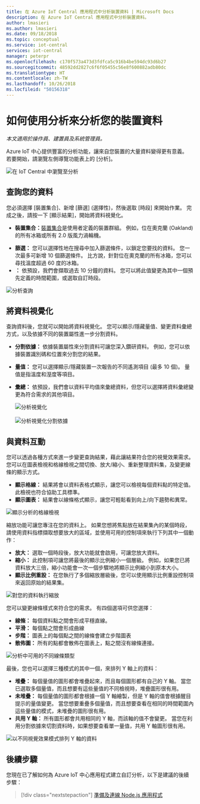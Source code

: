 ```yaml
---
title: 在 Azure IoT Central 應用程式中分析裝置資料 | Microsoft Docs
description: 在 Azure IoT Central 應用程式中分析裝置資料。
author: lmasieri
ms.author: lmasieri
ms.date: 09/18/2018
ms.topic: conceptual
ms.service: iot-central
services: iot-central
manager: peterpr
ms.openlocfilehash: c170f573a473d3fdfca5c916b4be594dc93d6b27
ms.sourcegitcommit: 48592dd2827c6f6f05455c56e8f600882adb80dc
ms.translationtype: HT
ms.contentlocale: zh-TW
ms.lasthandoff: 10/26/2018
ms.locfileid: "50156318"
---
```

# <a name="how-to-use-analytics-to-analyze-your-device-data"></a>如何使用分析來分析您的裝置資料


*本文適用於操作員、建置員及系統管理員。*


Azure IoT 中心提供豐富的分析功能，讓來自您裝置的大量資料變得更有意義。 若要開始，請瀏覽左側導覽功能表上的 [分析]。 

  ![在 IoT Central 中瀏覽至分析](media\howto-create-analytics\analytics-navigation.png)

## <a name="querying-your-data"></a>查詢您的資料

您必須選擇 [裝置集合]、新增 [篩選] (選擇性)，然後選取 [時段] 來開始作業。 完成之後，請按一下 [顯示結果]，開始將資料視覺化。


* **裝置集合：**[裝置集合](howto-use-device-sets.md)是使用者定義的裝置群組。 例如，位在奧克蘭 (Oakland) 的所有冰箱或所有 2.0 版風力渦輪機。

<!---
to-do: confirm if 10 is the max number of filters
to-do: do we need to explain how fiters work?
--->

* **篩選：** 您可以選擇性地在搜尋中加入篩選條件，以鎖定您要找的資料。 您一次最多可新增 10 個篩選條件。 比方說，針對位在奧克蘭的所有冰箱，您可以尋找溫度超過 60 度的冰箱。 
* **：** 依預設，我們會擷取過去 10 分鐘的資料。 您可以將此值變更為其中一個預先定義的時間範圍，或選取自訂時段。 

 ![分析查詢](media\howto-create-analytics\analytics-query.png)

## <a name="visualizing-your-data"></a>將資料視覺化

查詢資料後，您就可以開始將資料視覺化。 您可以顯示/隱藏量值、變更資料彙總方式，以及依據不同的裝置屬性進一步分割資料。  

* **分割依據：** 依據裝置屬性來分割資料可讓您深入鑽研資料。 例如，您可以依據裝置識別碼和位置來分割您的結果。
<!---
to-do: confirm if 10 is the max number of measurements
--->
* **量值：** 您可以選擇顯示/隱藏裝置一次報告的不同遙測項目 (最多 10 個)。 量值是指溫度和溼度等項目。 
* **彙總：** 依預設，我們會以資料平均值來彙總資料，但您可以選擇將資料彙總變更為符合需求的其他項目。 

   ![分析視覺化](media\howto-create-analytics\analytics-visualize.png) <br/><br/>
   ![分析視覺化分割依據](media\howto-create-analytics\analytics-splitby.png)

## <a name="interacting-with-your-data"></a>與資料互動

您可以透過各種方式來進一步變更查詢結果，藉此讓結果符合您的視覺效果需求。 您可以在圖表檢視和格線檢視之間切換、放大/縮小、重新整理資料集，及變更線條的顯示方式。

* **顯示格線：** 結果將會以資料表格式顯示，讓您可以檢視每個資料點的特定值。 此檢視也符合協助工具標準。 
* **顯示圖表：** 結果會以線條格式顯示，讓您可輕鬆看到向上/向下趨勢和異常。 

 ![顯示分析的格線檢視](media\howto-create-analytics\analytics-showgrid.png)

縮放功能可讓您專注在您的資料上。 如果您想將焦點放在結果集內的某個時段，請使用資料指標擷取想要放大的區域，並使用可用的控制項來執行下列其中一個動作：
* **放大：** 選取一個時段後，放大功能就會啟用，可讓您放大資料。
* **縮小：** 此控制項可讓您將最後的顯示比例縮小一個層級。 例如，如果您已將資料放大三倍，縮小功能會一次一個步驟地將顯示比例縮小到原本大小。
* **顯示比例重設：** 在您執行了多個縮放層級後，您可以使用顯示比例重設控制項來返回原始的結果集。 

 ![對您的資料執行縮放](media\howto-create-analytics\analytics-zoom.png)


您可以變更線條樣式來符合您的需求。 有四個選項可供您選擇：
* **線條：** 每個資料點之間會形成平穩直線。 
* **平滑：** 每個點之間會形成曲線
* **步階：** 圖表上的每個點之間的線條會建立步階圖表
* **散佈圖：** 所有的點都會散佈在圖表上，點之間沒有線條連接。 

 ![分析中可用的不同線條類型](media\howto-create-analytics\analytics-linetypes.png)

最後，您也可以選擇三種模式的其中一個，來排列 Y 軸上的資料：

* **堆疊：** 每個量值的圖形都會堆疊起來，而且每個圖形都有自己的 Y 軸。 當您已選取多個量值，而且想要有這些量值的不同檢視時，堆疊圖形很有用。
* **未堆疊：** 每個量值的圖形都會根據一個 Y 軸繪製，但是 Y 軸的值會根據醒目提示的量值變更。 當您想要重疊多個量值，而且想要查看在相同的時間範圍內這些量值的模式，未堆疊的圖形很有用。
* **共用 Y 軸：** 所有圖形都會共用相同的 Y 軸，而該軸的值不會變更。 當您在利用分割依據來切割資料時，如果想要查看單一量值，共用 Y 軸圖形很有用。

 ![以不同視覺效果模式排列 Y 軸的資料](media\howto-create-analytics\analytics-yaxis.png)

## <a name="next-steps"></a>後續步驟

您現在已了解如何為 Azure IoT 中心應用程式建立自訂分析，以下是建議的後續步驟：

> [!div class="nextstepaction"]
> [準備及連線 Node.js 應用程式](howto-connect-nodejs.md)